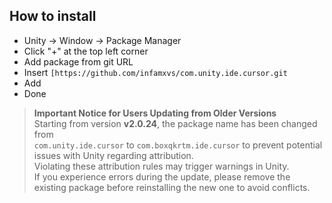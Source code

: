 ## How to install
- Unity -> Window -> Package Manager  
- Click "+" at the top left corner  
- Add package from git URL  
- Insert `[https://github.com/infamxvs/com.unity.ide.cursor.git`  
- Add  
- Done

> **Important Notice for Users Updating from Older Versions**  
> Starting from version **v2.0.24**, the package name has been changed from  
> `com.unity.ide.cursor` to `com.boxqkrtm.ide.cursor` to prevent potential issues with Unity regarding attribution.  
> Violating these attribution rules may trigger warnings in Unity.  
> If you experience errors during the update, please remove the existing package before reinstalling the new one to avoid conflicts.
